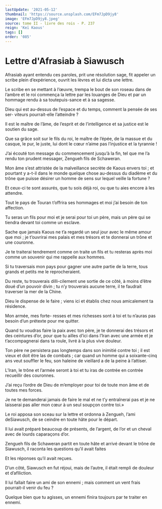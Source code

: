 ```yaml
---
lastUpdate: '2021-05-12'
thumbnail: 'https://source.unsplash.com/EFm7JpD9jy8'
image: 'EFm7JpD9jy8.jpeg'
source: tome II - livre des rois - P. 237
reign: 'Keï Kaous'
tags: []
order: '085'
---
```


# Lettre d'Afrasiab à Siawusch

Afrasiab ayant entendu ces paroles, prit une résolution sage, fit appeler un scribe plein d’expérience, ouvrit les lèvres et lui dicta une lettre.

Le scribe en se mettant à l’œuvre, trempa le bout de son roseau dans de l’ambre et le roi commença la lettre par les louanges de Dieu et par un hommage rendu à sa toutepuis-sance et à sa sagesse.

Dieu qui est au-dessus de l’espace et du temps, comment la pensée de ses ser- viteurs pourrait-elle l’atteindre ?

Il est le maître de l’âme, de l’esprit et de l’intelligence et sa justice est le soutien du sage.

Que sa grâce soit sur le fils du roi, le maître de l’épée, de la massue et du casque, le pur, le juste, lui dont le cœur n’aime pas l’injustice et la tyrannie !

J’ai écouté ton message du commencement jusqu’à la fin, tel que me l’a rendu ton prudent messager, Zengueh fils de Schaweran.

Mon âme s’est attristée de la malveillance secrète de Kaous envers toi ; et pourtant y a-t-il dans le monde quelque chose au-dessus du diadème et du trône que puisse désirer un homme de sens sur lequel veille la fortune ?

Et ceux-ci te sont assurés, que tu sois déjà roi, ou que tu aies encore à les attendre.

Tout le pays de Touran t’offrira ses hommages et moi j’ai besoin de ton affection.

Tu seras un fils pour moi et je serai pour toi un père, mais un père qui se tiendra devant toi comme un esclave.

Sache que jamais Kaous ne t’a regardé un seul jour avec le même amour que moi ; je t’ouvrirai mes palais et mes trésors et te donnerai un trône et une couronne.

Je te traiterai tendrement comme on traite un fils et tu resteras après moi comme un souvenir qui me rappelle aux hommes.

Si tu traversais mon pays pour gagner une autre partie de la terre, tous grands et petits me le reprocheraient.

Du reste, tu trouverais dilli-cilement une sortie de ce côté, à moins d’être doué d’un pouvoir divin ; tu n’y trouverais aucune terre, il te faudrait traverser la mer de la Chine.

Dieu le dispense de le faire ; viens ici et établis chez nous amicalement ta résidence.

Mon armée, mes forte- resses et mes richesses sont à toi et tu n’auras pas besoin d’un prétexte pour me quitter.

Quand tu voudras faire la paix avec ton père, je te donnerai des trésors et des ceintures d’or, pour que tu ailles d’ici dans l’Iran avec une armée et je t’accompagnerai dans ta roule, livré à la plus vive douleur.

Ton père ne persistera pas longtemps dans son inimitié contre toi ; il est vieux et doit être las de combats ; car quand un homme qui a soixante-cinq ans veut souffler le feu, son haleine de vieillard a de la peine à l’attiser.

L’Iran, le trône et l’armée seront à toi et tu iras de contrée en contrée recueillir des couronnes.

J’ai reçu l’ordre de Dieu de m’employer pour toi de toute mon âme et de toutes mes forces.

Je ne te demanderai jamais de faire le mal et ne t’y entraînerai pas et je ne laisserai pas aller mon cœur à un seul soupçon contre toi.»

Le roi apposa son sceau sur la lettre et ordonna à Zengueh, l’ami deSiawusch, de se ceindre en toute hâte pour le départ.

Il lui avait préparé beaucoup de présents, de l’argent, de l’or et un cheval avec de lourds caparaçons d’or.

Zengueh fils de Schaweran partit en toute hâte et arrivé devant le trône de Siawusch, il raconta les questions qu’il avait faites

Et les réponses qu’il avait reçues.

D’un côté, Siawusch en fut réjoui, mais de l’autre, il était rempli de douleur et d’afIliction.

Il lui fallait faire un ami de son ennemi ; mais comment un vent frais pourrait-il venir du feu ?

Quelque bien que tu agisses, un ennemi finira toujours par te traiter en ennemi.
